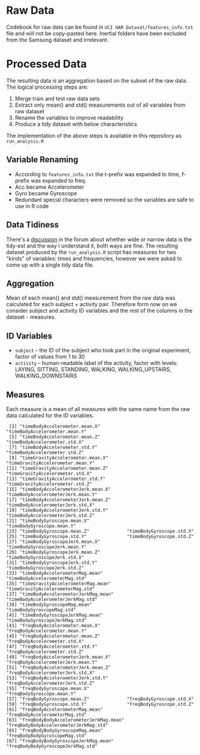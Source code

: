 # Raw Data

Codebook for raw data can be found in `UCI HAR Dataset/features_info.txt` file and will not be copy-pasted here. Inertial folders have been excluded from the Samsung dataset and irrelevant.

# Processed Data

The resulting data is an aggregation based on the subset of the raw data. The logical processing steps are:
1. Merge train and test raw data sets
2. Extract only mean() and std() measurements out of all variables from raw dataset
3. Rename the variables to improve readability
4. Produce a tidy dataset with below characteristics

The implementation of the above steps is available in this repository as `run_analysis.R`

## Variable Renaming

* According to `features_info.txt` the t-prefix was expanded to time, f-prefix was expanded to freq.
* Acc became Accelerometer
* Gyro became Gyroscope
* Redundant special characters were removed so the variables are safe to use in R code

## Data Tidiness

There's a [discussion](https://class.coursera.org/getdata-009/forum/thread?thread_id=58) in the forum about whether wide or narrow data is the tidy-est and the way I understand it, both ways are fine. The resulting dataset produced by the `run_analysis.R` script has measures for two "kinds" of variables: times and frequencies, however we were asked to come up with a single tidy data file.

## Aggregation

Mean of each mean() and std() measurement from the raw data was calculated for each subject + activity pair. Therefore form now on we consider subject and activity ID variables and the rest of the columns in the dataset - measures.

## ID Variables

* `subject` - the ID of the subject who took part in the original experiment, factor of values from 1 to 30
* `activity` - human-readable label of the activity, factor with levels: LAYING, SITTING, STANDING, WALKING, WALKING_UPSTAIRS, WALKING_DOWNSTAIRS

## Measures

Each measure is a mean of all measures with the same name from the raw data calculated for the ID variables.

```
 [3] "timeBodyAccelerometer.mean.X"          "timeBodyAccelerometer.mean.Y"         
 [5] "timeBodyAccelerometer.mean.Z"          "timeBodyAccelerometer.std.X"          
 [7] "timeBodyAccelerometer.std.Y"           "timeBodyAccelerometer.std.Z"          
 [9] "timeGravityAccelerometer.mean.X"       "timeGravityAccelerometer.mean.Y"      
[11] "timeGravityAccelerometer.mean.Z"       "timeGravityAccelerometer.std.X"       
[13] "timeGravityAccelerometer.std.Y"        "timeGravityAccelerometer.std.Z"       
[15] "timeBodyAccelerometerJerk.mean.X"      "timeBodyAccelerometerJerk.mean.Y"     
[17] "timeBodyAccelerometerJerk.mean.Z"      "timeBodyAccelerometerJerk.std.X"      
[19] "timeBodyAccelerometerJerk.std.Y"       "timeBodyAccelerometerJerk.std.Z"      
[21] "timeBodyGyroscope.mean.X"              "timeBodyGyroscope.mean.Y"             
[23] "timeBodyGyroscope.mean.Z"              "timeBodyGyroscope.std.X"              
[25] "timeBodyGyroscope.std.Y"               "timeBodyGyroscope.std.Z"              
[27] "timeBodyGyroscopeJerk.mean.X"          "timeBodyGyroscopeJerk.mean.Y"         
[29] "timeBodyGyroscopeJerk.mean.Z"          "timeBodyGyroscopeJerk.std.X"          
[31] "timeBodyGyroscopeJerk.std.Y"           "timeBodyGyroscopeJerk.std.Z"          
[33] "timeBodyAccelerometerMag.mean"         "timeBodyAccelerometerMag.std"         
[35] "timeGravityAccelerometerMag.mean"      "timeGravityAccelerometerMag.std"      
[37] "timeBodyAccelerometerJerkMag.mean"     "timeBodyAccelerometerJerkMag.std"     
[39] "timeBodyGyroscopeMag.mean"             "timeBodyGyroscopeMag.std"             
[41] "timeBodyGyroscopeJerkMag.mean"         "timeBodyGyroscopeJerkMag.std"         
[43] "freqBodyAccelerometer.mean.X"          "freqBodyAccelerometer.mean.Y"         
[45] "freqBodyAccelerometer.mean.Z"          "freqBodyAccelerometer.std.X"          
[47] "freqBodyAccelerometer.std.Y"           "freqBodyAccelerometer.std.Z"          
[49] "freqBodyAccelerometerJerk.mean.X"      "freqBodyAccelerometerJerk.mean.Y"     
[51] "freqBodyAccelerometerJerk.mean.Z"      "freqBodyAccelerometerJerk.std.X"      
[53] "freqBodyAccelerometerJerk.std.Y"       "freqBodyAccelerometerJerk.std.Z"      
[55] "freqBodyGyroscope.mean.X"              "freqBodyGyroscope.mean.Y"             
[57] "freqBodyGyroscope.mean.Z"              "freqBodyGyroscope.std.X"              
[59] "freqBodyGyroscope.std.Y"               "freqBodyGyroscope.std.Z"              
[61] "freqBodyAccelerometerMag.mean"         "freqBodyAccelerometerMag.std"         
[63] "freqBodyBodyAccelerometerJerkMag.mean" "freqBodyBodyAccelerometerJerkMag.std" 
[65] "freqBodyBodyGyroscopeMag.mean"         "freqBodyBodyGyroscopeMag.std"         
[67] "freqBodyBodyGyroscopeJerkMag.mean"     "freqBodyBodyGyroscopeJerkMag.std"    

```

